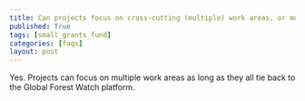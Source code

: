 ```yaml
---
title: Can projects focus on cross-cutting (multiple) work areas, or must they focus on one?
published: True
tags: [small_grants_fund]
categories: [faqs]
layout: post
---
```

<div class="content">
	<p>Yes. Projects can focus on multiple work areas as long as they all tie back to the Global Forest Watch platform.</p>
</div>